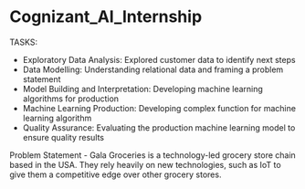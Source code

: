 # Cognizant_AI_Internship

TASKS:

* Exploratory Data Analysis: Explored customer data to identify next steps
* Data Modelling: Understanding relational data and framing a problem statement
* Model Building and Interpretation: Developing machine learning algorithms for production
* Machine Learning Production: Developing complex function for machine learning algorithm
* Quality Assurance: Evaluating the production machine learning model to ensure quality results

Problem Statement - Gala Groceries is a technology-led grocery store chain based in the USA. They rely heavily on new technologies, such as IoT to give them a competitive edge over other grocery stores.
